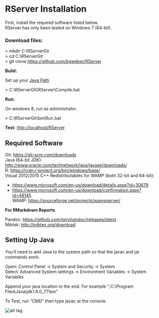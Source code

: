 # RServer Installation 

First, install the required software listed below. 
<br>RServer has only been tested on Windows 7 (64-bit).

### Download files: 

\> mkdir C:\RServerGit
<br>\> cd C:\RServerGit
<br>\> git clone https://github.com/bgweber/RServer

**Build:**

Set up your [Java Path](https://github.com/bgweber/RServer/blob/master/Setup.md#setting-up-java) 

\> C:\RServerGit\RServer\Compile.bat 

**Run:**

On windows 8, run as administrator. 

\> C:\RServerGit\bin\Run.bat 

**Test:** [http://localhost/RServer](http://localhost/RServer) 

## Required Software

Git: https://git-scm.com/downloads 
<br>Java (64-bit JDK): http://www.oracle.com/technetwork/java/javase/downloads/ 
<br>R: https://cran.r-project.org/bin/windows/base/
<br>Visual 2012/2015 C++ Redistributables for WAMP (both 32-bit and 64-bit): 
- https://www.microsoft.com/en-us/download/details.aspx?id=30679 
- https://www.microsoft.com/en-us/download/confirmation.aspx?id=48145 
<br>WAMP: https://sourceforge.net/projects/wampserver/ 

**For RMarkdown Reports**

Pandoc: https://github.com/jgm/pandoc/releases/latest  
Miktek: http://miktex.org/download      


## Setting Up Java

You'll need to add Java to the system path so that the javac and jar commands work. 

Open: Control Panel -> System and Security -> System
<br>Select: Advanced System settings -> Environment Variables -> System Variables 

Append your java location to the end. For example ";C:\Program Files\Java\jdk1.8.0_77\bin"

To Test, run “CMD” then type javac at the console.

![alt tag](https://github.com/bgweber/RServer/blob/master/JavaPath.png)

